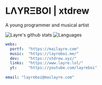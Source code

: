 # LΛYRΞBOI | xtdrew
A young programmer and musical artist

![Layre's github stats](https://github-readme-stats.vercel.app/api?username=LayreBoi&count_private=false&show_icons=true&include_all_commits=true&hide_border=true&count_private=true&bg_color=23,AA55CC,51B0F2&text_color=ffffff&title_color=ffffff&icon_color=ffffff)
![Languages](https://github-readme-stats.vercel.app/api/top-langs/?username=LayreBoi&count_private=true&show_icons=true&include_all_commits=true&hide_border=true&count_private=true&bg_color=23,AA55CC,51B0F2&text_color=ffffff&title_color=ffffff&icon_color=ffffff)

<!-- Contact: [Email](mailto:layreboi@mailayre.com) -->

<!-- [xthedrew website (dev)](https://xtdrew.xyz/) | [LayreBoi website (music)](https://layreboi.me/) | [LΛYRΞ.LOL](https://www.layre.lol/) -->

```yaml
webs:
  portf:  "https://mailayre.com"
  music:  "https://layreboi.me/"
  dev:    "https://xtdrew.xyz/"
  links:  "https://www.layre.lol/"
  yt:     "https://youtube.com/layreboi"
  
email: "layreboi@mailayre.com"
```

